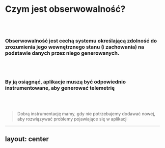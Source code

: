 # Czym jest obserwowalność?

<br/>
<br/>

<v-click>

### **Obserwowalność** jest cechą systemu określającą zdolność do zrozumienia jego wewnętrznego stanu (i zachowania) na podstawie <span v-mark.circle.orange="2">danych</span> przez niego generowanych.

</v-click>

<br/>
<br/>

<v-click at="+2">

### By ją osiągnąć, aplikacje muszą być odpowiednio instrumentowane, aby generować **telemetrię**

</v-click>

<v-click>

<br/>
<br/>

> Dobrą instrumentację mamy, gdy nie potrzebujemy dodawać nowej, aby rozwiązywać problemy pojawiające się w aplikacji

</v-click>

---
layout: center
---

<v-switch>
<template #0><img src="./maze.png" /></template>
<template #1><img src="./maze-with-point.png" /></template>
<template #2><img src="./maze-with-path.png" /></template>
<template #3><img src="./maze-solved-with-path.png" /></template>
</v-switch>
